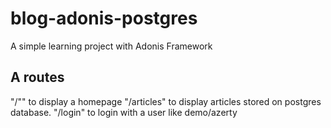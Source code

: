 # blog-adonis-postgres

A simple learning project with Adonis Framework

## A routes 

"/"" to display a homepage
"/articles" to display articles stored on postgres database.
"/login" to login with a user like demo/azerty
